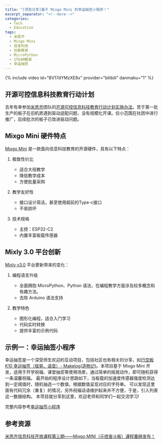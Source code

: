 ```yaml
---
title: "[项目分享]基于 Mixgo Mini 的幸运抽签小程序！"
excerpt_separator: "<!--more-->"
categories:
  - Tech
  - Education
tags:
  - 米思齐
  - Mixgo Mini
  - 信息科技
  - 创客教育
  - MicroPython
  - STEAM教育
  - 幸运抽签
---
```

{% include video id="BV17dYMzXE8x" provider="bilibili" danmaku="1" %}

## 开源可控信息科技教育行动计划

去年有幸参加[米思齐](https://mixly.cn/)团队的[开源可控信息科技教育行动计划实施办法](https://mp.weixin.qq.com/s/r1v_C-D0fuN_bJOD6t8Mdw)。苦于第一批生产的板子在旧机房遇到驱动适配问题，没有规模化开课。仅小范围在社团中进行推广，后续批次的板子已改进驱动问题。

<!--more-->

## Mixgo Mini 硬件特点

[Mixgo Mini](https://mixly.cn/fredqian/mixgomini) 是一款面向信息科技教育的开源硬件，具有以下特点：

1. 极致性价比
   - 适合大班教学
   - 降低教学成本
   - 方便批量采购

2. 教学友好性
   - 接口设计简洁，甚至使用超前的Type-c接口
   - 不易损坏

3. 技术规格
   - 主控：ESP32-C2
   - 内置丰富板载传感器

## Mixly 3.0 平台创新

[Mixly v3.0](https://go.mixly.cn/) 平台更新带来的变化：

1. 编程语言升级
   - 全面拥抱 MicroPython、Python 语法，在编程教学方面涉及较多概念和有趣方法。
   - 去除 Arduino 语法支持

2. 教学特色
   - 图形化编程，适合入门学习
   - 代码实时转换
   - 提供丰富的示例代码

## 示例一：幸运抽签小程序

幸运抽签是一个深受师生欢迎的互动项目，包括社区也有相关的分享，如[行空板K10 幸运抽签（摇晃、语音）- Makelog(造物记)](https://makelog.dfrobot.com.cn/article-315747.html)。本项目基于 Mixgo Mini 开发，适用于开学祝福、课堂抽奖等使用场景，通过简单的摇晃动作，即可随机获得一条温馨祝福。
最开始的程序设计思路如下，当板载的加速度传感器强度检测达到一定阈值时，随机抽选一个数值，根据数值呈现对应的字符串。
可以发现这里面有代码冗余（重复）的情况，另外祝福话语维护起来并不方便，于是，引入列表这一数据结构。
本项目就分享到这里，欢迎老师和同学们一起交流学习!

完整内容参考[幸运抽签小程序](https://mc.dfrobot.com.cn/thread-397559-1-1.html?fromuid=843218)

## 参考资源

[米思齐信息科技开放课程第三期——Mixgo MINI（元控奋斗板）课程重磅发布！](https://mp.weixin.qq.com/s/HpgGZ9o3_o7Ra0EzMYZLPQ)
